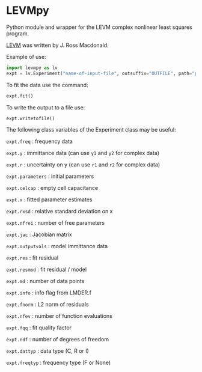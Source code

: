 # LEVMpy

Python module and wrapper for the LEVM complex nonlinear least squares program.

[LEVM](http://jrossmacdonald.com/levmlevmw/) was written by J. Ross Macdonald.

Example of use:

```python
import levmpy as lv
expt = lv.Experiment("name-of-input-file", outsuffix="OUTFILE", path="path-name")
```

To fit the data use the command:

```python
expt.fit()
```

To write the output to a file use:

```python
expt.writetofile()
```


The following class variables of the Experiment class may be useful:

`expt.freq` : frequency data

`expt.y` : immittance data (can use `y1` and `y2` for complex data)

`expt.r` : uncertainty on y (can use `r1` and `r2` for complex data)

`expt.parameters` : initial parameters

`expt.celcap` : empty cell capacitance

`expt.x` : fitted parameter estimates

`expt.rxsd` : relative standard deviation on x

`expt.nfrei` : number of free parameters

`expt.jac` : Jacobian matrix

`expt.outputvals` : model immittance data

`expt.res` : fit residual

`expt.resmod` : fit residual / model

`expt.md` : number of data points

`expt.info` : info flag from LMDER.f

`expt.fnorm` : L2 norm of residuals

`expt.nfev` : number of function evaluations

`expt.fqq` : fit quality factor

`expt.ndf` : number of degrees of freedom

`expt.dattyp` : data type (C, R or I)

`expt.freqtyp` : frequency type (F or None)
